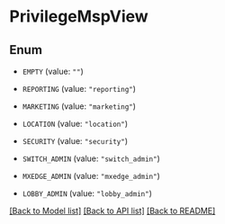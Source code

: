 # PrivilegeMspView

## Enum


* `EMPTY` (value: `""`)

* `REPORTING` (value: `"reporting"`)

* `MARKETING` (value: `"marketing"`)

* `LOCATION` (value: `"location"`)

* `SECURITY` (value: `"security"`)

* `SWITCH_ADMIN` (value: `"switch_admin"`)

* `MXEDGE_ADMIN` (value: `"mxedge_admin"`)

* `LOBBY_ADMIN` (value: `"lobby_admin"`)


[[Back to Model list]](../README.md#documentation-for-models) [[Back to API list]](../README.md#documentation-for-api-endpoints) [[Back to README]](../README.md)


